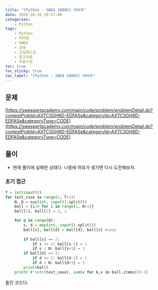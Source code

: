 ```yaml
---
title: "[Python : SWEA 10805] 야바위"
date: 2020-10-16 19:57:00
categories:
    - Python
tags:
    - Python
    - 파이썬
    - SWEA
    - 코테
    - 코딩테스트
    - 알고리즘
    - 자료구조
toc: true
toc_sticky: true
toc_label: "[Python : SWEA 10805] 야바위"
---
```

## 문제
[https://swexpertacademy.com/main/code/problem/problemDetail.do?contestProbId=AXTC3GH6D-EDFASe&categoryId=AXTC3GH6D-EDFASe&categoryType=CODE](https://swexpertacademy.com/main/code/problem/problemDetail.do?contestProbId=AXTC3GH6D-EDFASe&categoryId=AXTC3GH6D-EDFASe&categoryType=CODE)

## 풀이

- 현재 풀이에 실패한 상태다. 나중에 여유가 생기면 다시 도전해보자.

### 초기 접근
```python
T = int(input())
for test_case in range(1, T+1):
    N, Q = map(int, input().split())
    ball = {i:0 for i in range(1, N+1)}
    ball[1], ball[2] = 2, 1

    for q in range(Q):
        s, d = map(int, input().split())
        ball[s], ball[d] = ball[d], ball[s] #swap
        
        if ball[s] == 2:
            if s >= 2: ball[s-1] = 1
            if s < N: ball[s+1] = 1
        if ball[d] == 2:
            if d >= 2: ball[d-1] = 1
            if d < N: ball[d+1] = 1
        print(ball)
    print('#'+str(test_case), sum(v for k,v in ball.items())-1)
```
틀린 코드다.